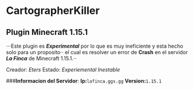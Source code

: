 # CartographerKiller
## Plugin Minecraft 1.15.1
⋅⋅⋅Este plugin es **_Experimental_** por lo que es muy ineficiente y esta hecho solo para un proposito⋅⋅
el cual es resolver un error de **Crash** en el servidor **_La Finca_** de Minecraft 1.15.1.⋅⋅

Creador: *Eters*
Estado: *Experiemental Inestable*

###**Informacion del Servidor**:
**Ip:**`lafinca.ggs.gg`
**Version:**`1.15.1`
